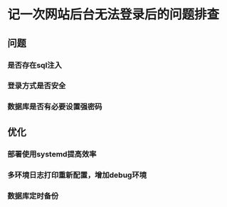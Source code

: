 # 记一次网站后台无法登录后的问题排查

## 问题

### 是否存在sql注入


### 登录方式是否安全


### 数据库是否有必要设置强密码


## 优化

### 部署使用systemd提高效率



### 多环境日志打印重新配置，增加debug环境



### 数据库定时备份




























































